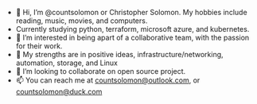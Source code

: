 - 👋 Hi, I’m @countsolomon or Christopher Solomon. My hobbies include reading, music, movies, and computers. 
- Currently studying python, terraform, microsoft azure, and kubernetes. 
- 👀 I’m interested in being apart of a collaborative team, with the passion for their work. 
- 🌱 My strengths are in positive ideas, infrastructure/networking, automation, storage, and Linux
- 💞️ I’m looking to collaborate on open source project. 
- 📫 You can reach me at countsolomon@outlook.com, or countsolomon@duck.com

<!---
countsolomon/countsolomon is a ✨ special ✨ repository because its `README.md` (this file) appears on your GitHub profile.
You can click the Preview link to take a look at your changes.
--->
